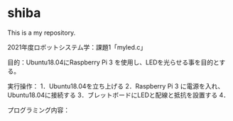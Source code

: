 # shiba
This is a my repository.

2021年度ロボットシステム学：課題1「myled.c」

目的：Ubuntu18.04にRaspberry Pi 3 を使用し、LEDを光らせる事を目的とする。

実行操作：
1．Ubuntu18.04を立ち上げる
2．Raspberry Pi 3 に電源を入れ、Ubuntu18.04に接続する
3．ブレットボードにLEDと配線と抵抗を設置する
4．

プログラミング内容：

